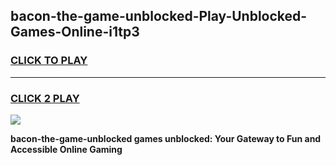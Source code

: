 
## bacon-the-game-unblocked-Play-Unblocked-Games-Online-i1tp3
<h3>
<a href="https://premium76.site?title=bacon-the-game-unblocked&ref=25A">CLICK TO PLAY</a></h3>
<hr>

<h3>
<a href="https://premium76.site?title=bacon-the-game-unblocked&ref=25A">CLICK 2 PLAY</a>
  
</h3>

<a href="https://premium76.site?title=bacon-the-game-unblocked&ref=25A"><img src="https://clearcache.store/games.png"></a>


**bacon-the-game-unblocked games unblocked: Your Gateway to Fun and Accessible Online Gaming**
